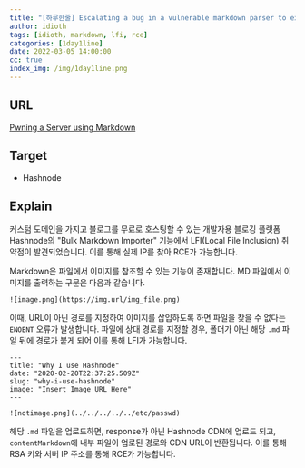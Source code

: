 ```yaml
---
title: "[하루한줄] Escalating a bug in a vulnerable markdown parser to exploit LFI and get RCE"
author: idioth
tags: [idioth, markdown, lfi, rce]
categories: [1day1line]
date: 2022-03-05 14:00:00
cc: true
index_img: /img/1day1line.png
---
```


## URL 

[Pwning a Server using Markdown](https://blog.dixitaditya.com/pwning-a-server-using-markdown)



## Target

- Hashnode

## Explain

커스텀 도메인을 가지고 블로그를 무료로 호스팅할 수 있는 개발자용 블로깅 플랫폼 Hashnode의 "Bulk Markdown Importer" 기능에서 LFI(Local File Inclusion) 취약점이 발견되었습니다. 이를 통해 실제 IP를 찾아 RCE가 가능합니다.

Markdown은 파일에서 이미지를 참조할 수 있는 기능이 존재합니다. MD 파일에서 이미지를 출력하는 구문은 다음과 같습니다.

```
![image.png](https://img.url/img_file.png)
```

이때, URL이 아닌 경로를 지정하여 이미지를 삽입하도록 하면 파일을 찾을 수 없다는 `ENOENT` 오류가 발생합니다. 파일에 상대 경로를 지정할 경우, 폴더가 아닌 해당 `.md` 파일 뒤에 경로가 붙게 되어 이를 통해 LFI가 가능합니다.

```
---
title: "Why I use Hashnode"
date: "2020-02-20T22:37:25.509Z"
slug: "why-i-use-hashnode"
image: "Insert Image URL Here"
---

![notimage.png](../../../../../etc/passwd)
```

해당 `.md` 파일을 업로드하면, response가 아닌 Hashnode CDN에 업로드 되고, `contentMarkdown`에 내부 파일이 업로된 경로와 CDN URL이 반환됩니다. 이를 통해 RSA 키와 서버 IP 주소를 통해 RCE가 가능합니다.
